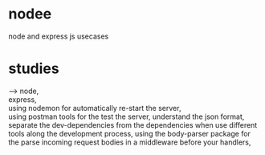 # nodee
node and express js usecases

# studies
 --> node,</br>
     express,</br>
     using nodemon for automatically re-start the server,</br>
     using postman tools for the test the server,
     understand the json format,
     separate the dev-dependencies from the dependencies when use different tools along the development process,
     using the body-parser package for the parse incoming request bodies in a middleware before your handlers,
